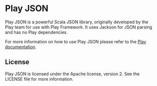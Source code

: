 Play JSON
=========

Play JSON is a powerful Scala JSON library, originally developed by the Play team for use with Play Framework. It uses Jackson for JSON parsing and has no Play dependencies.

For more information on how to use Play JSON please refer to the [Play documentation](https://www.playframework.com/documentation/2.6.x/ScalaJson).

## License

Play JSON is licensed under the Apache license, version 2. See the LICENSE file for more information.

